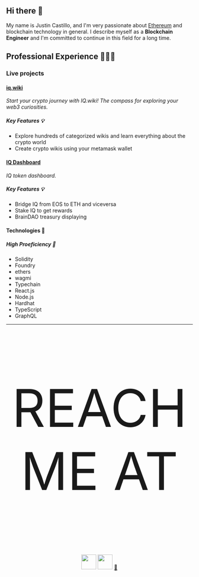 
## Hi there 👋
My name is Justin Castillo, and I'm very passionate about [Ethereum](https://ethereum.org/en/) and blockchain technology in general. 
I describe myself as a **Blockchain Engineer** and I'm committed to continue in this field for a long time.

## Professional Experience 👨🏻‍💻

### Live projects 
#### [iq.wiki](https://iq.wiki/)
*Start your crypto journey with IQ.wiki! The compass for exploring your web3 curiosities.*
##### Key Features 💡
- Explore hundreds of categorized wikis and learn everything about the crypto world
- Create crypto wikis using your metamask wallet

#### [IQ Dashboard](https://iq.braindao.org/)
*IQ token dashboard.*
##### Key Features 💡
- Bridge IQ from EOS to ETH and viceversa
- Stake IQ to get rewards
- BrainDAO treasury displaying

#### Technologies 👾
##### High Proeficiency 🚀
- Solidity
- Foundry
- ethers
- wagmi
- Typechain
- React.js
- Node.js
- Hardhat
- TypeScript
- GraphQL

<hr />

<p align="center" style="font-size: 10em">
  REACH ME AT
</p>
<p align="center">
  <a href="https://twitter.com/_JustinCast"><img src="http://assets.stickpng.com/images/580b57fcd9996e24bc43c53e.png" width="40" height="40"/></a>
  <a href="https://www.linkedin.com/in/jacv/"><img src="https://brand.linkedin.com/content/dam/me/business/en-us/amp/brand-site/v2/bg/LI-Bug.svg.original.svg" width="40" height="40"/></a>
  <a href="https://iq.wiki/wiki/justin-castillo">🧠</a>
</p>
